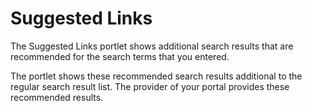 # Suggested Links


The Suggested Links portlet shows additional search results that are recommended for the search terms that you entered.

The portlet shows these recommended search results additional to the regular search result list. The provider of your portal provides these recommended results.

